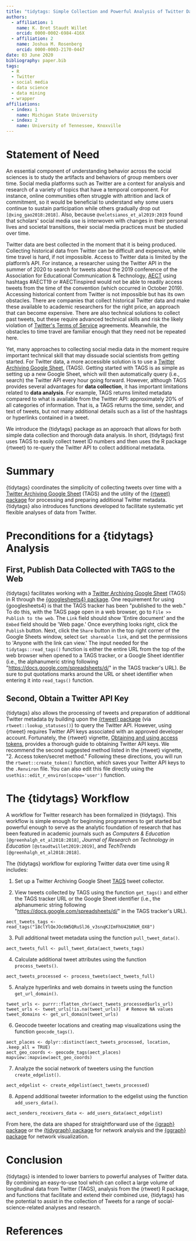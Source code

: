 ```yaml
---
title: "tidytags: Simple Collection and Powerful Analysis of Twitter Data""
authors:
  - affiliation: 1
    name: K. Bret Staudt Willet
    orcid: 0000-0002-6984-416X
  - affiliation: 2
    name: Joshua M. Rosenberg
    orcid: 0000-0003-2170-0447
date: 03 June 2020
bibliography: paper.bib
tags:
  - R
  - Twitter
  - social media
  - data science
  - data mining
  - wrapper
affiliations:
  - index: 1
    name: Michigan State University
  - index: 2
    name: University of Tennessee, Knoxville
---
```


# Statement of Need

An essential component of understanding behavior across the social sciences is to study the artifacts and behaviors of group members over time. Social media platforms such as Twitter are a context for analysis and research of a variety of topics that have a temporal component. For instance, online communities often struggle with attrition and lack of commitment, so it would be beneficial to understand why some users continue to sustain participation while others gradually drop out `[@xing_gao2018:2018]`. Also, because `@veletsianos_et_al2019:2019` found that scholars' social media use is interwoven with changes in their personal lives and societal transitions, their social media practices must be studied over time.

Twitter data are best collected in the moment that it is being produced. Collecting historical data from Twitter can be difficult and expensive, while time travel is hard, if not impossible. Access to Twitter data is limited by the platform’s API. For instance, a researcher using the Twitter API in the summer of 2020 to search for tweets about the 2019 conference of the Association for Educational Communication & Technology, [AECT](https://aect.org/) using hashtags #AECT19 or #AECTinspired would not be able to readily access tweets from the time of the convention (which occurred in October 2019). Accessing historical content from Twitter is not impossible but has its own obstacles. There are companies that collect historical Twitter data and make these available to academic researchers for the right price, an approach that can become expensive. There are also technical solutions to collect past tweets, but these require advanced technical skills and risk the likely violation of [Twitter's Terms of Service](https://twitter.com/en/tos) agreements. Meanwhile, the obstacles to time travel are familiar enough that they need not be repeated here.

Yet, many approaches to collecting social media data in the moment require important technical skill that may dissuade social scientists from getting started. For Twitter data, a more accessible solution is to use a [Twitter Archiving Google Sheet](https://tags.hawksey.info/), (TAGS). Getting started with TAGS is as simple as setting up a new Google Sheet, which will then automatically query (i.e., search) the Twitter API every hour going forward. However, although TAGS provides several advantages for **data collection**, it has important limitations related to **data analysis**. For example, TAGS returns limited metadata compared to what is available from the Twitter API: approximately 20% of all categories of information. That is, a TAGS returns the time, sender, and text of tweets, but not many additional details such as a list of the hashtags or hyperlinks contained in a tweet. 

We introduce the {tidytags} package as an approach that allows for both simple data collection and thorough data analysis. In short, {tidytags} first uses TAGS to easily collect tweet ID numbers and then uses the R package {rtweet} to re-query the Twitter API to collect additional metadata.

# Summary

{tidytags} coordinates the simplicity of collecting tweets over time with a [Twitter Archiving Google Sheet](https://tags.hawksey.info/) (TAGS) and the utility of the [{rtweet} package](https://docs.ropensci.org/rtweet/index.html) for processing and preparing additional Twitter metadata. {tidytags} also introduces functions developed to facilitate systematic yet flexible analyses of data from Twitter.

# Preconditions for a {tidytags} Analysis

## First, Publish Data Collected with TAGS to the Web

{tidytags} facilitates working with a [Twitter Archiving Google Sheet](https://tags.hawksey.info/) (TAGS) in R through the [{googlesheets4} package](https://CRAN.R-project.org/package=googlesheets4). One requirement for using {googlesheets4} is that the TAGS tracker has been "published to the web." To do this, with the TAGS page open in a web browser, go to `File >> Publish to the web`. The `Link` field should show 'Entire document' and the `Embed` field should be 'Web page.' Once everything looks right, click the `Publish` button. Next, click the `Share` button in the top right corner of the Google Sheets window, select `Get shareable link`, and set the permissions to 'Anyone with the link can view.' The input needed for the `tidytags::read_tags()` function is either the entire URL from the top of the web browser when opened to a TAGS tracker, or a Google Sheet identifier (i.e., the alphanumeric string following "https://docs.google.com/spreadsheets/d/" in the TAGS tracker's URL). Be sure to put quotations marks around the URL or sheet identifier when entering it into `read_tags()` function.

## Second, Obtain a Twitter API Key

{tidytags} also allows the processing of tweets and preparation of additional Twitter metadata by building upon the [{rtweet} package](https://docs.ropensci.org/rtweet/index.html) (via `rtweet::lookup_statuses()`) to query the Twitter API. However, using {rtweet} requires Twitter API keys associated with an approved developer account. Fortunately, the {rtweet} vignette, [Obtaining and using access tokens](https://rtweet.info/articles/auth.html), provides a thorough guide to obtaining Twitter API keys. We recommend the second suggested method listed in the {rtweet} vignette, "2. Access token/secret method." Following these directions, you will run the `rtweet::create_token()` function, which saves your Twitter API keys to the `.Renviron` file. You can also edit this file directly using the `usethis::edit_r_environ(scope='user')` function.

# The {tidytags} Workflow

A workflow for Twitter research has been formalized in {tidytags}. This workflow is simple enough for beginning programmers to get started but powerful enough to serve as the analytic foundation of research that has been featured in academic journals such as *Computers & Education* `[@greenhalgh_et_al2018:2018]`, *Journal of Research on Technology in Education* `[@staudtwillet2019:2019]`, and *TechTrends* `[@greenhalgh_et_al2018:2018]`.

The {tidytags} workflow for exploring Twitter data over time using R includes:

1. Set up a Twitter Archiving Google Sheet [TAGS](https://tags.hawksey.info/) tweet collector.

2. View tweets collected by TAGS using the function `get_tags()` and either the TAGS tracker URL or the Google Sheet identifier (i.e., the alphanumeric string following "https://docs.google.com/spreadsheets/d/" in the TAGS tracker's URL).

```{r}
aect_tweets_tags <- read_tags("18clYlQeJOc6W5QRuSlJ6_v3snqKJImFhU42bRkM_OX8")
```

3. Pull additional tweet metadata using the function `pull_tweet_data()`.

```{r}
aect_tweets_full <- pull_tweet_data(aect_tweets_tags)
```

4. Calculate additional tweet attributes using the function `process_tweets()`.

```{r}
aect_tweets_processed <- process_tweets(aect_tweets_full)
```

5. Analyze hyperlinks and web domains in tweets using the function `get_url_domain()`.

```{r}
tweet_urls <- purrr::flatten_chr(aect_tweets_processed$urls_url)
tweet_urls <- tweet_urls[!is.na(tweet_urls)]  # Remove NA values
tweet_domains <- get_url_domain(tweet_urls)
```

6. Geocode tweeter locations and creating map visualizations using the function `geocode_tags()`.

```{r}
aect_places <- dplyr::distinct(aect_tweets_processed, location, .keep_all = TRUE)
aect_geo_coords <- geocode_tags(aect_places)
mapview::mapview(aect_geo_coords)
```

7. Analyze the social network of tweeters using the function `create_edgelist()`.

```{r}
aect_edgelist <- create_edgelist(aect_tweets_processed)
```

8. Append additional tweeter information to the edgelist using the function `add_users_data()`.

```{r}
aect_senders_receivers_data <- add_users_data(aect_edgelist)
```

From here, the data are shaped for straightforward use of the [{igraph} package](https://igraph.org/r/) or the [{tidygraph} package](https://www.data-imaginist.com/2017/introducing-tidygraph/) for network analysis and the [{ggraph} package](https://ggraph.data-imaginist.com/) for network visualization.

# Conclusion

{tidytags} is intended to lower barriers to powerful analyses of Twitter data. By combining an easy-to-use tool which can collect a large volume of longitudinal data from Twitter (TAGS), analysis from the {rtweet} R package, and functions that facilitate and extend their combined use, {tidytags} has the potential to assist in the collection of Tweets for a range of social-science-related analyses and research. 

# References
